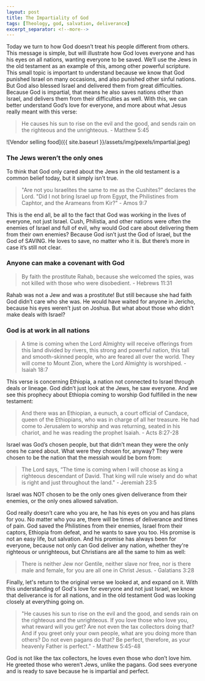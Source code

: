 ```yaml
---
layout: post
title: The Impartiality of God
tags: [Theology, god, salvation, deliverance]
excerpt_separator: <!--more-->
---
```


Today we turn to how God doesn’t treat his people different from others. This message is simple, but will illustrate how God loves everyone and has his eyes on all nations, wanting everyone to be saved. We’ll use the Jews in the old testament as an example of this, among other powerful scripture. This small topic is important to understand because we know that God punished Israel on many occasions, and also punished other sinful nations. But God also blessed Israel and delivered them from great difficulties. Because God is impartial, that means he also saves nations other than Israel, and delivers them from their difficulties as well. With this, we can better understand God’s love for everyone, and more about what Jesus really meant with this verse:

<!--more-->

>He causes his sun to rise on the evil and the good, and sends rain on the righteous and the unrighteous. - Matthew 5:45

![Vendor selling food]({{ site.baseurl }}/assets/img/pexels/impartial.jpeg)

### The Jews weren’t the only ones

To think that God only cared about the Jews in the old testament is a common belief today, but it simply isn’t true.

>"Are not you Israelites the same to me as the Cushites?" declares the Lord. "Did I not bring Israel up from Egypt, the Philistines from Caphtor, and the Arameans from Kir?" - Amos 9:7

This is the end all, be all to the fact that God was working in the lives of everyone, not just Israel. Cush, Philistia, and other nations were often the enemies of Israel and full of evil, why would God care about delivering them from their own enemies? Because God isn’t just the God of Israel, but the God of SAVING. He loves to save, no matter who it is. But there’s more in case it’s still not clear.

### Anyone can make a covenant with God

>By faith the prostitute Rahab, because she welcomed the spies, was not killed with those who were disobedient. - Hebrews 11:31

Rahab was not a Jew and was a prostitute! But still because she had faith God didn’t care who she was. He would have waited for anyone in Jericho, because his eyes weren’t just on Joshua. But what about those who didn’t make deals with Israel?

### God is at work in all nations

>A time is coming when the Lord Almighty will receive offerings from this land divided by rivers, this strong and powerful nation, this tall and smooth-skinned people, who are feared all over the world. They will come to Mount Zion, where the Lord Almighty is worshiped. - Isaiah 18:7

This verse is concerning Ethiopia, a nation not connected to Israel through deals or lineage. God didn’t just look at the Jews, he saw everyone. And we see this prophecy about Ethiopia coming to worship God fulfilled in the new testament:

>And there was an Ethiopian, a eunuch, a court official of Candace, queen of the Ethiopians, who was in charge of all her treasure. He had come to Jerusalem to worship and was returning, seated in his chariot, and he was reading the prophet Isaiah. - Acts 8:27-28

Israel was God’s chosen people, but that didn’t mean they were the only ones he cared about. What were they chosen for, anyway? They were chosen to be the nation that the messiah would be born from:

>The Lord says, “The time is coming when I will choose as king a righteous descendant of David. That king will rule wisely and do what is right and just throughout the land." - Jeremiah 23:5

Israel was NOT chosen to be the only ones given deliverance from their enemies, or the only ones allowed salvation.

God really doesn’t care who you are, he has his eyes on you and has plans for you. No matter who you are, there will be times of deliverance and times of pain. God saved the Philistines from their enemies, Israel from their captors, Ethiopia from defeat, and he wants to save you too. His promise is not an easy life, but salvation. And his promise has always been for everyone, because not only can God deliver any nation, whether they're righteous or unrighteous, but Christians are all the same to him as well:

>There is neither Jew nor Gentile, neither slave nor free, nor is there male and female, for you are all one in Christ Jesus. - Galatians 3:28

Finally, let's return to the original verse we looked at, and expand on it. With this understanding of God's love for everyone and not just Israel, we know that deliverance is for all nations, and in the old testament God was looking closely at everything going on.

>"He causes his sun to rise on the evil and the good, and sends rain on the righteous and the unrighteous. If you love those who love you, what reward will you get? Are not even the tax collectors doing that? And if you greet only your own people, what are you doing more than others? Do not even pagans do that? Be perfect, therefore, as your heavenly Father is perfect."  - Matthew 5:45-48

God is not like the tax collectors, he loves even those who don’t love him. He greeted those who weren’t Jews, unlike the pagans. God sees everyone and is ready to save because he is impartial and perfect.
